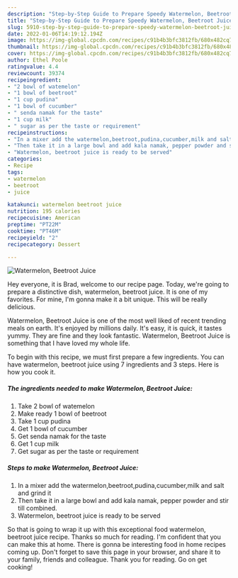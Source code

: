```yaml
---
description: "Step-by-Step Guide to Prepare Speedy Watermelon, Beetroot Juice"
title: "Step-by-Step Guide to Prepare Speedy Watermelon, Beetroot Juice"
slug: 5910-step-by-step-guide-to-prepare-speedy-watermelon-beetroot-juice
date: 2022-01-06T14:19:12.194Z
image: https://img-global.cpcdn.com/recipes/c91b4b3bfc3812fb/680x482cq70/watermelon-beetroot-juice-recipe-main-photo.jpg
thumbnail: https://img-global.cpcdn.com/recipes/c91b4b3bfc3812fb/680x482cq70/watermelon-beetroot-juice-recipe-main-photo.jpg
cover: https://img-global.cpcdn.com/recipes/c91b4b3bfc3812fb/680x482cq70/watermelon-beetroot-juice-recipe-main-photo.jpg
author: Ethel Poole
ratingvalue: 4.4
reviewcount: 39374
recipeingredient:
- "2 bowl of watemelon"
- "1 bowl of beetroot"
- "1 cup pudina"
- "1 bowl of cucumber"
- " senda namak for the taste"
- "1 cup milk"
- " sugar as per the taste or requirement"
recipeinstructions:
- "In a mixer add the watermelon,beetroot,pudina,cucumber,milk and salt and grind it"
- "Then take it in a large bowl and add kala namak, pepper powder and stir till combined."
- "Watermelon, beetroot juice is ready to be served"
categories:
- Recipe
tags:
- watermelon
- beetroot
- juice

katakunci: watermelon beetroot juice 
nutrition: 195 calories
recipecuisine: American
preptime: "PT22M"
cooktime: "PT46M"
recipeyield: "2"
recipecategory: Dessert

---
```



![Watermelon, Beetroot Juice](https://img-global.cpcdn.com/recipes/c91b4b3bfc3812fb/680x482cq70/watermelon-beetroot-juice-recipe-main-photo.jpg)

Hey everyone, it is Brad, welcome to our recipe page. Today, we're going to prepare a distinctive dish, watermelon, beetroot juice. It is one of my favorites. For mine, I'm gonna make it a bit unique. This will be really delicious.

Watermelon, Beetroot Juice is one of the most well liked of recent trending meals on earth. It's enjoyed by millions daily. It's easy, it is quick, it tastes yummy. They are fine and they look fantastic. Watermelon, Beetroot Juice is something that I have loved my whole life.




To begin with this recipe, we must first prepare a few ingredients. You can have watermelon, beetroot juice using 7 ingredients and 3 steps. Here is how you cook it.

<!--inarticleads1-->

##### The ingredients needed to make Watermelon, Beetroot Juice:

1. Take 2 bowl of watemelon
1. Make ready 1 bowl of beetroot
1. Take 1 cup pudina
1. Get 1 bowl of cucumber
1. Get  senda namak for the taste
1. Get 1 cup milk
1. Get  sugar as per the taste or requirement




<!--inarticleads2-->

##### Steps to make Watermelon, Beetroot Juice:

1. In a mixer add the watermelon,beetroot,pudina,cucumber,milk and salt and grind it
1. Then take it in a large bowl and add kala namak, pepper powder and stir till combined.
1. Watermelon, beetroot juice is ready to be served




So that is going to wrap it up with this exceptional food watermelon, beetroot juice recipe. Thanks so much for reading. I'm confident that you can make this at home. There is gonna be interesting food in home recipes coming up. Don't forget to save this page in your browser, and share it to your family, friends and colleague. Thank you for reading. Go on get cooking!
